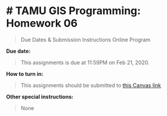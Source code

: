 # # TAMU GIS Programming: Homework 06  
> Due Dates & Submission Instructions
> Online Program

**Due date:**
> This assignments is due at 11:59PM on Feb 21, 2020.

**How to turn in:**
> This assignments should be submitted to [this Canvas link](https://geosciencestamu.instructure.com/courses/268/assignments/3975)

**Other special instructions:**
> None
